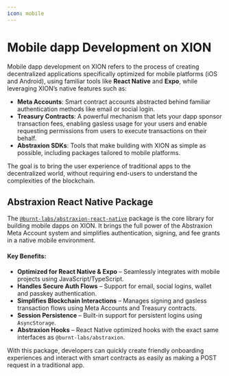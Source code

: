 ```yaml
---
icon: mobile
---
```


# Mobile dapp Development on XION

Mobile dapp development on XION refers to the process of creating decentralized applications specifically optimized for mobile platforms (iOS and Android), using familiar tools like **React Native** and **Expo**, while leveraging XION’s native features such as:

* **Meta Accounts**: Smart contract accounts abstracted behind familiar authentication methods like email or social login.
* **Treasury Contracts**: A powerful mechanism that lets your dapp sponsor transaction fees, enabling gasless usage for your users and enable requesting permissions from users to execute transactions on their behalf.
* **Abstraxion SDKs**: Tools that make building with XION as simple as possible, including packages tailored to mobile platforms.

The goal is to bring the user experience of traditional apps to the decentralized world, without requiring end-users to understand the complexities of the blockchain.



## Abstraxion React Native Package

The [`@burnt-labs/abstraxion-react-native`](https://www.npmjs.com/package/@burnt-labs/abstraxion-react-native) package is the core library for building mobile dapps on XION. It brings the full power of the Abstraxion Meta Account system and simplifies authentication, signing, and fee grants in a native mobile environment.

#### Key Benefits:

* **Optimized for React Native & Expo** – Seamlessly integrates with mobile projects using JavaScript/TypeScript.
* **Handles Secure Auth Flows** – Support for email, social logins, wallet and passkey authentication.
* **Simplifies Blockchain Interactions** – Manages signing and gasless transaction flows using Meta Accounts and Treasury contracts.
* **Session Persistence** – Built-in support for persistent logins using `AsyncStorage`.
* **Abstraxion Hooks** – React Native optimized hooks with the exact same interfaces as `@burnt-labs/abstraxion`.

With this package, developers can quickly create friendly onboarding experiences and interact with smart contracts as easily as making a POST request in a traditional app.
